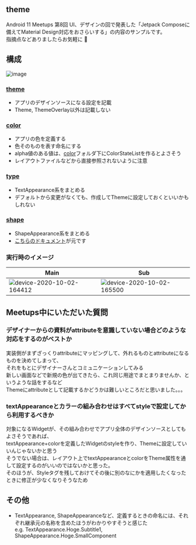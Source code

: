 
## theme

Android 11 Meetups 第8回 UI、デザインの回で発表した「Jetpack Composeに備えてMaterial Design対応をおさらいする」の内容のサンプルです。  
指摘点などありましたらお気軽に :bow:  

## 構成
![image](https://user-images.githubusercontent.com/2480781/94897738-39d40300-04cb-11eb-8308-040c08c33f2b.png)

### [theme](https://github.com/moriiimo/theme/blob/master/app/src/main/res/values/theme.xml)
- アプリのデザインソースになる設定を記載
- Theme, ThemeOverlay以外は記載しない

### [color](https://github.com/moriiimo/theme/blob/master/app/src/main/res/values/colors.xml)
- アプリの色を定義する
- 色そのものを表す命名にする
- alpha値のある値は、[color](https://github.com/moriiimo/theme/tree/master/app/src/main/res/color)フォルダ下にColorStateListを作るとよさそう
- レイアウトファイルなどから直接参照されないように注意

### [type](https://github.com/moriiimo/theme/blob/master/app/src/main/res/values/types.xml)
- TextAppearance系をまとめる
- デフォルトから変更がなくても、作成してThemeに設定しておくといいかもしれない

### [shape](https://github.com/moriiimo/theme/blob/master/app/src/main/res/values/shapes.xml)
- ShapeAppearance系をまとめる
- [こちらのドキュメント](https://material.io/develop/android/theming/shape)が元です

### 実行時のイメージ
Main|Sub
------------ | -------------
![device-2020-10-02-164412](https://user-images.githubusercontent.com/2480781/94899787-dcda4c00-04ce-11eb-9a6e-1e51e84e881a.png)|![device-2020-10-02-165500](https://user-images.githubusercontent.com/2480781/94900631-44dd6200-04d0-11eb-931e-29149cc8f9b3.png)


## Meetups中にいただいた質問
### デザイナーからの資料がattributeを意識していない場合どのような対応をするのがベストか
実装側がまずざっくりattributeにマッピングして、外れるものとattributeになるものを決めてしまって、  
それをもとにデザイナーさんとコミュニケーションしてみる  
新しい画面などで新規の色が出てきたら、これ同じ用途でまとまりませんか、というような話をするなど  
Themeにattributeとして記載するかどうかは難しいところだと思いました。。。

### textAppearanceとカラーの組み合わせはすべてstyleで設定してから利用するべきか
対象になるWidgetが、その組み合わせでアプリ全体のデザインソースとしてもよさそうであれば、  
textAppearance+colorを定義したWidgetのstyleを作り、Themeに設定していいんじゃないかと思う  
そうでない場合は、レイアウト上でtextAppearanceとcolorをTheme属性を通して設定するのがいいのではないかと思った。  
そのほうが、Styleタグを残しておけてその後に別のなにかを適用したくなったときに修正が少なくなりそうなため  

## その他
- TextAppearance, ShapeAppearanceなど、定義するときの命名には、それぞれ継承元の名称を含めたほうがわかりやすそうと感じた  
e.g. TextAppearance.Hoge.Subtitle1, ShapeAppearance.Hoge.SmallComponent 